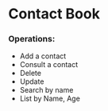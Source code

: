 # Contact Book
### Operations: 
 - Add a contact
 - Consult a contact
 - Delete 
 - Update
 - Search by name
 - List by Name, Age 